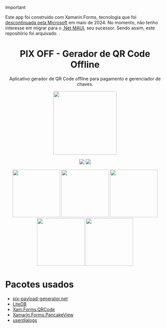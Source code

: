 > [!IMPORTANT]
> Este app foi construído com Xamarin.Forms, tecnologia que foi [descontinuada pela Microsoft](https://dotnet.microsoft.com/pt-br/apps/xamarin) em maio de 2024. No momento, não tenho interesse em migrar para o [.Net MAUI](https://github.com/dotnet/maui/), seu sucessor. Sendo assim, este repositório foi arquivado. .

<h1 align='center'> PIX OFF - Gerador de QR Code Offline </h1>
<p align='center'> Aplicativo gerador de QR Code offline para pagamento e gerenciador de chaves. </p>

<p align='center'> 
  <img width='200' src='https://github.com/alexandresanlim/PixQrCodeGeneratorOffline/blob/master/PixQrCodeGeneratorOffline/PixQrCodeGeneratorOffline.Android/Resources/drawable/splash.png?raw=true' />
 </p>
 
 <p align='center'> 
  <a href='https://play.google.com/store/apps/details?id=io.github.pixqrcodegeneratoroffline'><img src="https://img.shields.io/badge/Google_Play-414141?style=for-the-badge&logo=google-play&logoColor=white" /></a>
  <a href='https://install.appcenter.ms/users/alexandre.sanlim/apps/pix-off/distribution_groups/public'><img src="https://img.shields.io/badge/Android_Apk-3DDC84?style=for-the-badge&logo=android&logoColor=white" /></a>
</p>
    
<p align='center'>
  <img width="150" src="https://github.com/alexandresanlim/XamarinUI.MyGallery/blob/master/screen/android/pixqrcodegeneratoroffline/0.jpg?raw=true"/> <img width="150" src="https://github.com/alexandresanlim/XamarinUI.MyGallery/blob/master/screen/android/pixqrcodegeneratoroffline/3.jpg?raw=true"/> <img width="150" src="https://github.com/alexandresanlim/XamarinUI.MyGallery/blob/master/screen/android/pixqrcodegeneratoroffline/1.jpg?raw=true"/> <img width="150" src="https://github.com/alexandresanlim/XamarinUI.MyGallery/blob/master/screen/android/pixqrcodegeneratoroffline/2.jpg?raw=true"/> <img width="150" src="https://github.com/alexandresanlim/XamarinUI.MyGallery/blob/master/screen/android/pixqrcodegeneratoroffline/4.jpg?raw=true"/>
 </p>

# Pacotes usados
- [pix-payload-generator.net](https://github.com/alexandresanlim/pix-payload-generator.net)
- [LiteDB](https://github.com/mbdavid/LiteDB)
- [Xam.Forms.QRCode](https://github.com/dotnet-ad/Xam.Forms.QRCode)
- [Xamarin.Forms.PancakeView](https://github.com/sthewissen/Xamarin.Forms.PancakeView)
- [userdialogs](https://github.com/aritchie/userdialogs)



